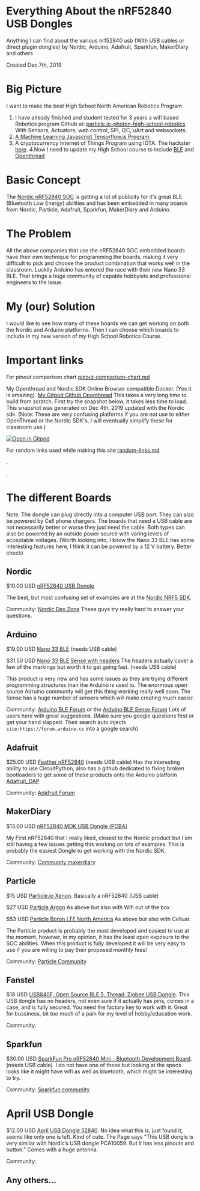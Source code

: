 # Everything About the nRF52840 USB Dongles
Anything I can find about the various nrf52840 usb  (With USB cables or direct plugin dongles) by Nordic, Arduino, Adafruit, Sparkfun, MakerDiary and others


Created Dec 7th, 2019


  
# Big Picture
I want to make the best High School North American Robotics Program. 
1. I have already finished and student tested for 3 years a wifi based Robotics program Github at: [particle.io-photon-high-school-robotics](https://github.com/hpssjellis/particle.io-photon-high-school-robotics)  With Sensors, Actuators, web control, SPI, I2C, uArt and websockets. 
1. [A Machine Learning Javascript Tensorflow.js Program](https://www.rocksetta.com/tensorflowjs/). 
3. A cryptocurrency Internet of Things Program using IOTA. The hackster [here](https://www.hackster.io/jeremy-ellis/particle-photon-pay-iota-to-read-sensors-edb7b8). 
4.Now I need to update my High School course to include [BLE](https://en.wikipedia.org/wiki/Bluetooth_Low_Energy) and [Openthread](http://openthread.io)  




# Basic Concept

The [Nordic nRF52840 SOC](https://www.nordicsemi.com/Products/Low-power-short-range-wireless/nRF52840) is getting a lot of publicity for it's great BLE (Bluetooth Low Energy) abilities and has been embedded in many boards from Nordic, Particle, Adafruit, Sparkfun, MakerDiary and Arduino. 


# The Problem

All the above companies that use the nRF52840 SOC embedded boards have their own technique for programming the boards, making it very difficult to pick and choose the product combination that works well in the classroom. Luckily Arduino has entered the race with their new Nano 33 BLE. That brings a huge community of capable hobbyists and professional engineers to the issue.  





  
# My (our) Solution

I would like to see how many of these boards we can get working on both the Nordic and Arduino platforms. Then I can choose which boards to include in my new version of my High School Robotics Course. 



# Important links

For pinout comparison chart    [pinout-comparison-chart.md](pinout-comparison-chart.md)


My Openthread and Nordic SDK Online Browser compatible Docker. (Yes it is amazing).  [My Gitpod Github Openthread](https://github.com/hpssjellis/my-gitpod-of-openthread) This takes a very long time to build from scratch. First try the snapshot below, it takes less time to load. This snapshot was generated on Dec 4th, 2019 updated with the Nordic sdk. (Note: These are very confusing platforms if you are not use to either OpenThread or the Nordic SDK's. I will eventually simplify these for classroom use.)


[![Open in Gitpod](https://gitpod.io/button/open-in-gitpod.svg)](https://gitpod.io#snapshot/e709c382-8574-4775-876c-002bfeecc374)



For random links used while making this site    [random-links.md](random-links.md)



.



.



# The different Boards

Note: The dongle can plug directly into a computer USB port. They can also be powered by Cell phone chargers. The boards that need a USB cable are not necessarily better or worse they just need the cable. Both types can also be powered by an outside power source with varing levels of acceptable voltages. (Worth looking into, I know the Nano 33 BLE has some interesting features here, I think it can be powered by a 12 V battery. Better check)

## Nordic 
$10.00 USD [nRF52840 USB Dongle](https://www.digikey.com/product-detail/en/nordic-semiconductor-asa/NRF52840-DONGLE/1490-1073-ND/9491124?_ga=2.112542724.1204958722.1575703702-701218832.1573252054&_gac=1.12604485.1574457358.Cj0KCQiAq97uBRCwARIsADTziyako1nHRHIJGlUf6ZprMFUFuqiaruXRiJ3sGP4mQ3FC3kIQmQxaQZsaAswzEALw_wcB)

The best, but most confusing set of examples are at the [Nordic NRF5 SDK](https://www.nordicsemi.com/Software-and-tools/Software/nRF5-SDK/Download). 

Community: [Nordic Dev Zone](https://devzone.nordicsemi.com/) These guys try really hard to answer your questions.


## Arduino 
$19.00 USD [Nano 33 BLE](https://store.arduino.cc/usa/nano-33-ble)  (needs USB cable)

$31.50 USD [Nano 33 BLE Sense with headers](https://store.arduino.cc/usa/nano-33-ble-sense-with-headers) The headers actually cover a few of the markings but worth it to get going fast. (needs USB cable)

This product is very new and has some issues as they are trying different programming structures than the Arduino is used to. The enormous open source Adruino community will get this thing working really well soon.  The Sense has a huge number of sensers which will make creating much easier.

Community:  [Arduino BLE Forum](https://forum.arduino.cc/index.php?board=138.0) or the  [Arduino BLE Sense Forum](https://forum.arduino.cc/index.php?board=139.0)
Lots of users here with great suggestions. (Make sure you google questions first or get your hand slapped. Their search auto injects ```site:https://forum.arduino.cc``` into a google search)

## Adafruit 
$25.00 USD [Feather nRF52840](https://www.adafruit.com/product/4062) (needs USB cable)
Has the interesting ability to use CircuitPython, also has a github dedicated to fixing broken bootloaders to get some of these products onto the Arduino platform [Adafruit_DAP](https://github.com/adafruit/Adafruit_DAP)

Community: [Adafruit Forum](https://forums.adafruit.com/index.php)

## MakerDiary
$13.00 USD [nRF52840 MDK USB Dongle (PCBA)](https://store.makerdiary.com/collections/frontpage/products/nrf52840-mdk-usb-dongle)

My First nRF52840 that I really liked, closest to the Nordic product but I am still having a few issues getting this working on lots of examples. This is probably the easiest Dongle to get working with the Nordic SDK.

Community: [Community makerdiary](https://community.makerdiary.com/)


## Particle
$15 USD [Particle.io Xenon](https://store.particle.io/products/xenon). Basically a nRF52840 (USB cable)

$27 USD [Particle Argon](https://store.particle.io/products/Argon) As above but also with Wifi out of the box

$53 USD [Particle Boron LTE North America](https://store.particle.io/collections/boron/products/boron-lte) As above but also with Celluar.

The Particle product is probably the most developed and easiest to use at the moment, however, in my opinion, it has the least open exposure to the SOC abilities. When this product is fully developed it will be very easy to use if you are willing to pay their proposed monthly fees! 

Community: [Particle Community](https://community.particle.io/)

## Fanstel
$18 USD [USB840F, Open Source BLE 5, Thread, Zigbee USB Dongle](https://www.fanstel.com/usb840f/). This USB dongle has no headers, not even sure if it actually has pins, comes in a case, and is fully secured. You need the factory key to work with it. Great for bussiness, bit too much of a pain for my level of hobby/education work.

Community: 


## Sparkfun
$30.00 USD [SparkFun Pro nRF52840 Mini - Bluetooth Development Board](https://www.sparkfun.com/products/15025). (needs USB cable). I do not have one of these but looking at the specs looks like it might have wifi as well as bluetooth, which might be interesting to try.

Community: [Sparkfun community](https://forum.sparkfun.com/)

# April USB Dongle
$12.00 USD [April USB Dongle 52840](https://blog.aprbrother.com/product/april-usb-dongle-52840). No idea what this is, just found it, seems like only one is left. Kind of cute. The Page says "This USB dongle is very similar with Nordic’s USB dongle PCA10059. But it has less pinouts and button." Comes with a huge antenna.

Community: 


## Any others...





